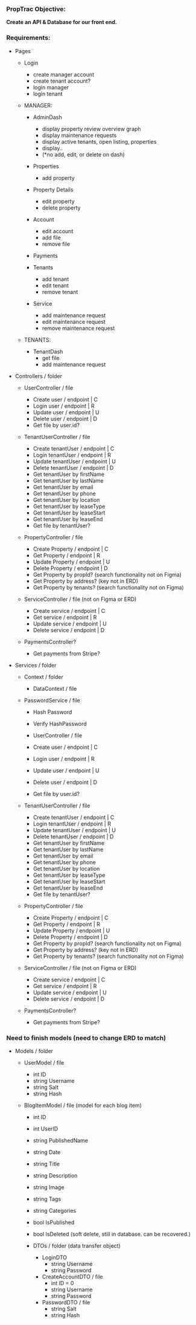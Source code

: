 ### PropTrac Objective:
**Create an API & Database for our front end.**

### Requirements:

- Pages
    - Login
        - create manager account
        - create tenant account?
        - login manager
        - login tenant
        
    - MANAGER:
        - AdminDash
            - display property review overview graph
            - display maintenance requests
            - display active tenants, open listing, properties
            - display..
            - (*no add, edit, or delete on dash)

        - Properties
            - add property

        - Property Details
            - edit property
            - delete property

        - Account
            - edit account
            - add file
            - remove file

        - Payments

        - Tenants
            - add tenant
            - edit tenant
            - remove tenant

        - Service
            - add maintenance request
            - edit maintenance request
            - remove maintenance request

    - TENANTS:
        - TenantDash
            - get file
            - add maintenance request


- Controllers / folder
    - UserController / file
        - Create user / endpoint | C
        - Login user / endpoint  | R
        - Update user / endpoint | U
        - Delete user / endpoint | D
        - Get file by user.id?

    - TenantUserController / file
        - Create tenantUser / endpoint | C
        - Login tenantUser / endpoint  | R
        - Update tenantUser / endpoint | U
        - Delete tenantUser / endpoint | D
        - Get tenantUser by firstName
        - Get tenantUser by lastName
        - Get tenantUser by email
        - Get tenantUser by phone
        - Get tenantUser by location
        - Get tenantUser by leaseType
        - Get tenantUser by leaseStart
        - Get tenantUser by leaseEnd
        - Get file by tenantUser?

    - PropertyController / file
        - Create Property / endpoint | C
        - Get Property / endpoint    | R
        - Update Property / endpoint | U
        - Delete Property / endpoint | D
        - Get Property by propId? (search functionality not on Figma)
        - Get Property by address? (key not in ERD)
        - Get Property by tenants? (search functionality not on Figma)

    - ServiceController / file (not on Figma or ERD)
        - Create service / endpoint | C
        - Get service / endpoint    | R
        - Update service / endpoint | U
        - Delete service / endpoint | D

    - PaymentsController?
        - Get payments from Stripe?


- Services / folder
    - Context / folder
        - DataContext / file

    - PasswordService / file
        - Hash Password
        - Verify HashPassword

        - UserController / file
        - Create user / endpoint | C
        - Login user / endpoint  | R
        - Update user / endpoint | U
        - Delete user / endpoint | D
        - Get file by user.id?

    - TenantUserController / file
        - Create tenantUser / endpoint | C
        - Login tenantUser / endpoint  | R
        - Update tenantUser / endpoint | U
        - Delete tenantUser / endpoint | D
        - Get tenantUser by firstName
        - Get tenantUser by lastName
        - Get tenantUser by email
        - Get tenantUser by phone
        - Get tenantUser by location
        - Get tenantUser by leaseType
        - Get tenantUser by leaseStart
        - Get tenantUser by leaseEnd
        - Get file by tenantUser?

    - PropertyController / file
        - Create Property / endpoint | C
        - Get Property / endpoint    | R
        - Update Property / endpoint | U
        - Delete Property / endpoint | D
        - Get Property by propId? (search functionality not on Figma)
        - Get Property by address? (key not in ERD)
        - Get Property by tenants? (search functionality not on Figma)

    - ServiceController / file (not on Figma or ERD)
        - Create service / endpoint | C
        - Get service / endpoint    | R
        - Update service / endpoint | U
        - Delete service / endpoint | D

    - PaymentsController?
        - Get payments from Stripe?

    
### Need to finish models (need to change ERD to match)
- Models / folder
    - UserModel / file
        - int ID
        - string Username
        - string Salt
        - string Hash

    - BlogItemModel / file (model for each blog item)
        - int ID
        - int UserID
        - string PublishedName
        - string Date
        - string Title
        - string Description
        - string Image
        - string Tags
        - string Categories
        - bool IsPublished
        - bool IsDeleted (soft delete, still in database. can be recovered.)

        - DTOs / folder (data transfer object)
            - LoginDTO
                - string Username
                - string Password
            - CreateAccountDTO / file
                - int ID = 0
                - string Username
                - string Password
            - PasswordDTO / file
                - string Salt
                - string Hash


